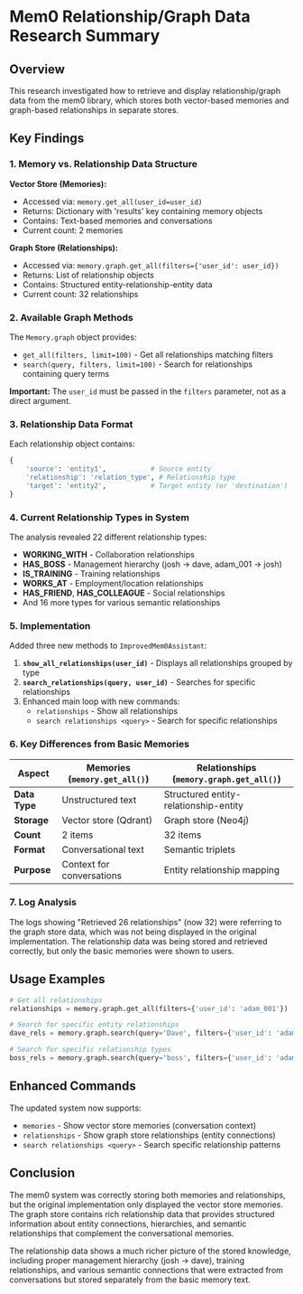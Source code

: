 # Mem0 Relationship/Graph Data Research Summary

## Overview
This research investigated how to retrieve and display relationship/graph data from the mem0 library, which stores both vector-based memories and graph-based relationships in separate stores.

## Key Findings

### 1. Memory vs. Relationship Data Structure

**Vector Store (Memories):**
- Accessed via: `memory.get_all(user_id=user_id)`
- Returns: Dictionary with 'results' key containing memory objects
- Contains: Text-based memories and conversations
- Current count: 2 memories

**Graph Store (Relationships):**
- Accessed via: `memory.graph.get_all(filters={'user_id': user_id})`
- Returns: List of relationship objects
- Contains: Structured entity-relationship-entity data
- Current count: 32 relationships

### 2. Available Graph Methods

The `Memory.graph` object provides:
- `get_all(filters, limit=100)` - Get all relationships matching filters
- `search(query, filters, limit=100)` - Search for relationships containing query terms

**Important:** The `user_id` must be passed in the `filters` parameter, not as a direct argument.

### 3. Relationship Data Format

Each relationship object contains:
```python
{
    'source': 'entity1',           # Source entity
    'relationship': 'relation_type', # Relationship type
    'target': 'entity2',           # Target entity (or 'destination')
}
```

### 4. Current Relationship Types in System

The analysis revealed 22 different relationship types:
- **WORKING_WITH** - Collaboration relationships
- **HAS_BOSS** - Management hierarchy (josh → dave, adam_001 → josh)
- **IS_TRAINING** - Training relationships
- **WORKS_AT** - Employment/location relationships
- **HAS_FRIEND**, **HAS_COLLEAGUE** - Social relationships
- And 16 more types for various semantic relationships

### 5. Implementation

Added three new methods to `ImprovedMem0Assistant`:

1. **`show_all_relationships(user_id)`** - Displays all relationships grouped by type
2. **`search_relationships(query, user_id)`** - Searches for specific relationships
3. Enhanced main loop with new commands:
   - `relationships` - Show all relationships
   - `search relationships <query>` - Search for specific relationships

### 6. Key Differences from Basic Memories

| Aspect | Memories (`memory.get_all()`) | Relationships (`memory.graph.get_all()`) |
|--------|------------------------------|------------------------------------------|
| **Data Type** | Unstructured text | Structured entity-relationship-entity |
| **Storage** | Vector store (Qdrant) | Graph store (Neo4j) |
| **Count** | 2 items | 32 items |
| **Format** | Conversational text | Semantic triplets |
| **Purpose** | Context for conversations | Entity relationship mapping |

### 7. Log Analysis

The logs showing "Retrieved 26 relationships" (now 32) were referring to the graph store data, which was not being displayed in the original implementation. The relationship data was being stored and retrieved correctly, but only the basic memories were shown to users.

## Usage Examples

```python
# Get all relationships
relationships = memory.graph.get_all(filters={'user_id': 'adam_001'})

# Search for specific entity relationships  
dave_rels = memory.graph.search(query='Dave', filters={'user_id': 'adam_001'})

# Search for specific relationship types
boss_rels = memory.graph.search(query='boss', filters={'user_id': 'adam_001'})
```

## Enhanced Commands

The updated system now supports:
- `memories` - Show vector store memories (conversation context)
- `relationships` - Show graph store relationships (entity connections)
- `search relationships <query>` - Search specific relationship patterns

## Conclusion

The mem0 system was correctly storing both memories and relationships, but the original implementation only displayed the vector store memories. The graph store contains rich relationship data that provides structured information about entity connections, hierarchies, and semantic relationships that complement the conversational memories.

The relationship data shows a much richer picture of the stored knowledge, including proper management hierarchy (josh → dave), training relationships, and various semantic connections that were extracted from conversations but stored separately from the basic memory text.